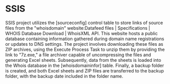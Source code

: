 # SSIS
SSIS project utilizes the [sourceconfig] control table to store links of source files from the "whoisdomain" website:Datafeed files | Specifications | WHOIS Database Download | WhoisXML API. This website hosts a public database containing information gathered during domain name registrations or updates to DNS settings. The project involves downloading these files as ZIP archives, using the Execute Process Task to unzip them by providing the link to "7z.exe," a file archiver capable of uncompressing the files and generating Excel sheets. Subsequently, data from the sheets is loaded into the Whois database in the [whoisdomaininfor] table. Finally, a backup folder is created, and both Excel sheets and ZIP files are transferred to the backup folder, with the backup date included in the folder name.
